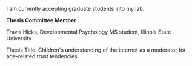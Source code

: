 I am currently accepting graduate students into my lab. 



**Thesis Committee Member**


Travis Hicks, Developmental Psychology MS student, Illinois State University


Thesis Title: Children's understanding of the internet as a moderator for age-related trust tendencies

